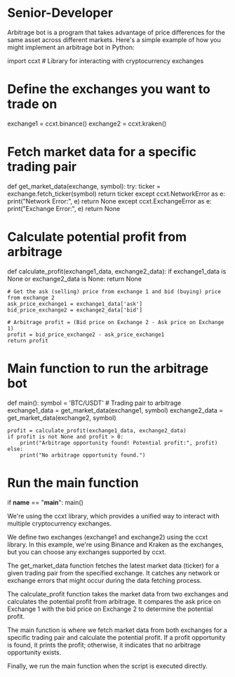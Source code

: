 # Senior-Developer
Arbitrage bot is a program that takes advantage of price differences for the same asset across different markets.
 Here's a simple example of how you might implement an arbitrage bot in Python:

import ccxt  # Library for interacting with cryptocurrency exchanges

# Define the exchanges you want to trade on
exchange1 = ccxt.binance()
exchange2 = ccxt.kraken()

# Fetch market data for a specific trading pair
def get_market_data(exchange, symbol):
    try:
        ticker = exchange.fetch_ticker(symbol)
        return ticker
    except ccxt.NetworkError as e:
        print("Network Error:", e)
        return None
    except ccxt.ExchangeError as e:
        print("Exchange Error:", e)
        return None

# Calculate potential profit from arbitrage
def calculate_profit(exchange1_data, exchange2_data):
    if exchange1_data is None or exchange2_data is None:
        return None

    # Get the ask (selling) price from exchange 1 and bid (buying) price from exchange 2
    ask_price_exchange1 = exchange1_data['ask']
    bid_price_exchange2 = exchange2_data['bid']

    # Arbitrage profit = (Bid price on Exchange 2 - Ask price on Exchange 1)
    profit = bid_price_exchange2 - ask_price_exchange1
    return profit

# Main function to run the arbitrage bot
def main():
    symbol = 'BTC/USDT'  # Trading pair to arbitrage
    exchange1_data = get_market_data(exchange1, symbol)
    exchange2_data = get_market_data(exchange2, symbol)

    profit = calculate_profit(exchange1_data, exchange2_data)
    if profit is not None and profit > 0:
        print("Arbitrage opportunity found! Potential profit:", profit)
    else:
        print("No arbitrage opportunity found.")

# Run the main function
if __name__ == "__main__":
    main()

We're using the ccxt library, which provides a unified way to interact with multiple cryptocurrency exchanges.

We define two exchanges (exchange1 and exchange2) using the ccxt library. In this example, we're using Binance and Kraken as the exchanges, but you can choose any exchanges supported by ccxt.

The get_market_data function fetches the latest market data (ticker) for a given trading pair from the specified exchange. It catches any network or exchange errors that might occur during the data fetching process.

The calculate_profit function takes the market data from two exchanges and calculates the potential profit from arbitrage. It compares the ask price on Exchange 1 with the bid price on Exchange 2 to determine the potential profit.

The main function is where we fetch market data from both exchanges for a specific trading pair and calculate the potential profit. If a profit opportunity is found, it prints the profit; otherwise, it indicates that no arbitrage opportunity exists.

Finally, we run the main function when the script is executed directly.

